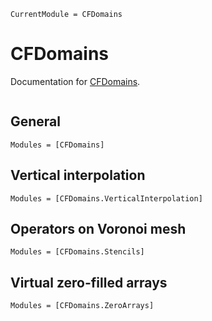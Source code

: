 ```@meta
CurrentModule = CFDomains
```

# CFDomains

Documentation for [CFDomains](https://github.com/ClimFlows/CFDomains.jl).

```@index
```

## General

```@autodocs
Modules = [CFDomains]
```

## Vertical interpolation

```@autodocs
Modules = [CFDomains.VerticalInterpolation]
```

## Operators on Voronoi mesh

```@autodocs
Modules = [CFDomains.Stencils]
```

## Virtual zero-filled arrays
```@autodocs
Modules = [CFDomains.ZeroArrays]
```
